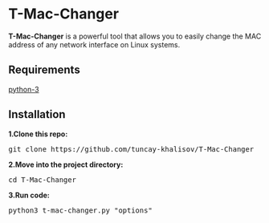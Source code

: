 # T-Mac-Changer

**T-Mac-Changer** is a powerful tool that allows you to easily change the MAC address of any network interface on Linux systems.

## Requirements

[python-3](https://example.com)

## Installation

**1.Clone this repo:**

<pre>git clone https://github.com/tuncay-khalisov/T-Mac-Changer</pre>

**2.Move into the project directory:**

<pre>cd T-Mac-Changer</pre>

**3.Run code:**

<pre>python3 t-mac-changer.py "options"</pre>
